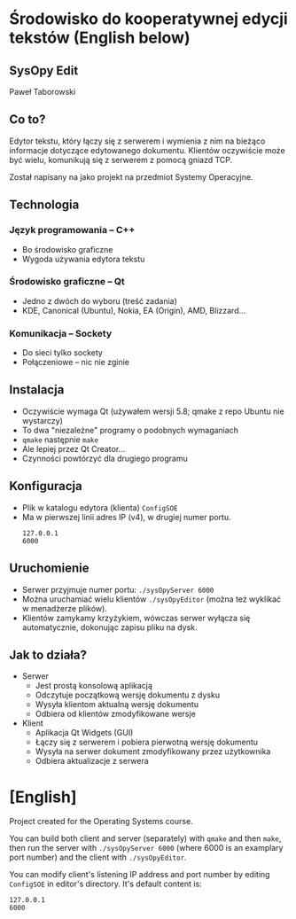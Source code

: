 # Środowisko do kooperatywnej edycji tekstów (English below)
## SysOpy Edit
Paweł Taborowski

## Co to?

Edytor tekstu, który łączy się z serwerem i wymienia z nim na bieżąco informacje dotyczące edytowanego dokumentu. Klientów oczywiście może być wielu, komunikują się z serwerem z pomocą gniazd TCP.

Został napisany na jako projekt na przedmiot Systemy Operacyjne.

## Technologia
### Język programowania – C++
* Bo środowisko graficzne
* Wygoda używania edytora tekstu

### Środowisko graficzne – Qt
* Jedno z dwóch do wyboru (treść zadania)
* KDE, Canonical (Ubuntu), Nokia, EA (Origin), AMD, Blizzard...

### Komunikacja – Sockety
* Do sieci tylko sockety
* Połączeniowe – nic nie zginie

## Instalacja
* Oczywiście wymaga Qt (używałem wersji 5.8; qmake z repo Ubuntu nie wystarczy)
* To dwa "niezależne" programy o podobnych wymaganiach
* `qmake` następnie `make`
* Ale lepiej przez Qt Creator...
* Czynności powtórzyć dla drugiego programu

## Konfiguracja
* Plik w katalogu edytora (klienta) `ConfigSOE`
* Ma w pierwszej linii adres IP (v4), w drugiej numer portu.
  ```
  127.0.0.1
  6000
  ```

## Uruchomienie
* Serwer przyjmuje numer portu: `./sysOpyServer 6000`
* Można uruchamiać wielu klientów `./sysOpyEditor` (można też wyklikać w menadżerze plików).
* Klientów zamykamy krzyżykiem, wówczas serwer wyłącza się automatycznie, dokonując zapisu pliku na dysk.

## Jak to działa?

* Serwer
  * Jest prostą konsolową aplikacją
  * Odczytuje początkową wersję dokumentu z dysku
  * Wysyła klientom aktualną wersję dokumentu
  * Odbiera od klientów zmodyfikowane wersje
* Klient
  * Aplikacja Qt Widgets (GUI)
  * Łączy się z serwerem i pobiera pierwotną wersję dokumentu
  * Wysyła na serwer dokument zmodyfikowany przez użytkownika
  * Odbiera aktualizacje z serwera

# [English]
Project created for the Operating Systems course.

You can build both client and server (separately) with `qmake` and then `make`, then run the server with `./sysOpyServer 6000` (where 6000 is an examplary port number) and the client with `./sysOpyEditor`.

You can modify client's listening IP address and port number by editing `ConfigSOE` in editor's directory. It's default content is:
```
127.0.0.1
6000
```
